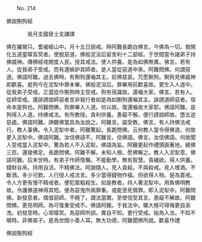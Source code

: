 ﻿　　No. 214

佛說猘狗經

　　　　吳月支國居士支謙譯


佛在羅閱只。耆阇崛山中。月十五日說戒。時阿難長跪白佛言。今佛為一切。救開化五道童曚盲冥者。使脫惡道。佛般泥洹后留舍利十二部經。于世間當令諸弟子持佛威神。傳佛經戒開度人民。授其戒法。使人供養。是為如佛無異。佛言。若有人。從我弟子受戒。而有還嫉妒其師者。是人當從惡道中來。阿難問佛。何謂惡道。佛語阿難。過去佛時。有猘狗還嚙其主。前佛慈哀。咒愿猘狗。猘狗見佛威神即歡喜。是狗今在泥犁中罪未畢。佛般泥洹后。罪畢用前歡喜故。更生入人道中。從我弟子受戒。正當從作猘狗時主受戒。狗有宿識故。還嚙大家。佛言。若有人。從師受戒。還誹謗說師惡者言非我行者如是為如猘狗還嚙其主。誹謗道師惡者。宿命本是狗也。阿難問佛。狗罪畢入人道。何以故。復還嚙故大家耶。佛語阿難。是狗得入人道。持佛戒法。有所教授。貪利供養。愚癡不解。便行謗說師故。墮五逆惡處。佛語阿難。諦聽佛當具為汝說之。阿難言。諾受教。佛言。有人持佛法戒行。教人事佛。令入泥犁中者。阿難驚起。長跪問佛。云何教人當令得佛道。何故更入泥犁中。佛語阿難。汝信佛語不。阿難言。信佛語。佛言。汝信佛語。何故聞人受戒當入泥犁中。驚為若人不入泥犁。佛語為妄。阿難更起作禮頭面著地。繞佛三匝。還接佛足。長跪問佛。阿難不解。未知人根。愿佛解之。教人入泥犁意。佛語阿難。后末世時。有弟子作師惰懶。不能勤學。無有智慧。貪穢欲。得人供養。錢財谷帛。持用自活。不精佛法。阿諛隨人。見人貪殺。不與殺戒。見人嗜酒。不斷酒。多少可飲。人行授人戒法言。多少當得錢物作福。但欲得人物。是為賣戒。令人方更有慢不精戒者。便犯眾粗殺生。如是教者。持人著泥犁中。用負佛明教故。令護佛道神得其短。便為惡鬼所病罪重。或能至死償罪。即入泥犁中。阿難問佛。新發意者。偶值惡師。不曉了。謂法當爾。至使信受其言。愚癡不解故。阿難問佛。更見明師。為可復重受戒不。佛語阿難。于我法中。曠大極可得悔更自湔洗。初發意時。心常曚冥。為惡師所誤。實自不知。更行受戒。始為入法。不知不曉時。非佛弟子。是為世間小善人耳。無大功德。阿難聞佛所說。歡喜作禮

佛說猘狗經
